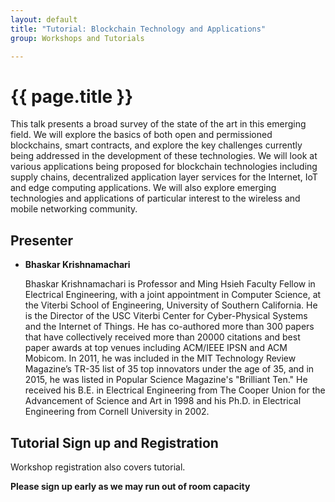 ```yaml
---
layout: default
title: "Tutorial: Blockchain Technology and Applications"
group: Workshops and Tutorials

---
```


# {{ page.title }}

This talk presents a broad survey of the state of the art in this emerging field.
We will explore the basics of both open and permissioned blockchains, smart contracts, and explore the key challenges currently being addressed in the development of these technologies.
We will look at various applications being proposed for blockchain technologies including supply chains, decentralized application layer services for the Internet, IoT and edge computing applications.
We will also explore emerging technologies and applications of particular interest to the wireless and mobile networking community.

## Presenter

- **Bhaskar Krishnamachari**

  Bhaskar Krishnamachari is Professor and Ming Hsieh Faculty Fellow in Electrical Engineering, with a joint appointment in Computer Science, at the Viterbi School of Engineering, University of Southern California.
  He is the Director of the USC Viterbi Center for Cyber-Physical Systems and the Internet of Things.
  He has co-authored more than 300 papers that have collectively received more than 20000 citations and best paper awards at top venues including ACM/IEEE IPSN and ACM Mobicom.
  In 2011, he was included in the MIT Technology Review Magazine’s TR-35 list of 35 top innovators under the age of 35, and in 2015, he was listed in Popular Science Magazine's "Brilliant Ten."
  He received his B.E. in Electrical Engineering from The Cooper Union for the Advancement of Science and Art in 1998 and his Ph.D. in Electrical Engineering from Cornell University in 2002.

## Tutorial Sign up and Registration

Workshop registration also covers tutorial.

**Please sign up early as we may run out of room capacity**
